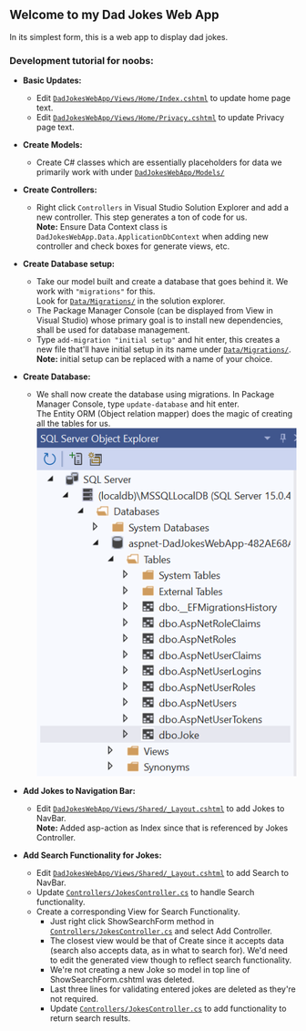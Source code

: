 ## Welcome to my Dad Jokes Web App

In its simplest form, this is a web app to display dad jokes.

### Development tutorial for noobs:

* **Basic Updates:**
  * Edit [`DadJokesWebApp/Views/Home/Index.cshtml`](Views/Home/Index.cshtml) to update home page text.
  * Edit [`DadJokesWebApp/Views/Home/Privacy.cshtml`](Views/Home/Privacy.cshtml) to update Privacy page text.

* **Create Models:**
  * Create C# classes which are essentially placeholders for data we primarily work with under [`DadJokesWebApp/Models/`](Models/)

* **Create Controllers:**
  * Right click `Controllers` in Visual Studio Solution Explorer and add a new controller. This step generates a ton of code for us.\
    **Note:** Ensure Data Context class is `DadJokesWebApp.Data.ApplicationDbContext` when adding new controller and check boxes for generate views, etc.

* **Create Database setup:**
  * Take our model built and create a database that goes behind it. We work with `"migrations"` for this.\
    Look for [`Data/Migrations/`](Data/Migrations/) in the solution explorer.
  * The Package Manager Console (can be displayed from View in Visual Studio) whose primary goal is to install new dependencies, shall be used for database management.
  * Type `add-migration "initial setup"` and hit enter, this creates a new file that'll have initial setup in its name under [`Data/Migrations/`](Data/Migrations/).\
    **Note:** initial setup can be replaced with a name of your choice.

* **Create Database:**
  * We shall now create the database using migrations. In Package Manager Console, type `update-database` and hit enter.\
    The Entity ORM (Object relation mapper) does the magic of creating all the tables for us.\
	![](resources/createDatabase.PNG)

* **Add Jokes to Navigation Bar:**
  * Edit [`DadJokesWebApp/Views/Shared/_Layout.cshtml`](Views/Shared/_Layout.cshtml) to add Jokes to NavBar.\
    **Note:** Added asp-action as Index since that is referenced by Jokes Controller.

* **Add Search Functionality for Jokes:**
  * Edit [`DadJokesWebApp/Views/Shared/_Layout.cshtml`](Views/Shared/_Layout.cshtml) to add Search to NavBar.
  * Update [`Controllers/JokesController.cs`](Controllers/JokesController.cs) to handle Search functionality.
  * Create a corresponding View for Search Functionality.
    * Just right click ShowSearchForm method in [`Controllers/JokesController.cs`](Controllers/JokesController.cs) and select Add Controller.
	* The closest view would be that of Create since it accepts data (search also accepts data, as in what to search for). We'd need to edit the generated view though to reflect search functionality.
	* We're not creating a new Joke so model in top line of ShowSearchForm.cshtml was deleted. 
	* Last three lines for validating entered jokes are deleted as they're not required.
	* Update [`Controllers/JokesController.cs`](Controllers/JokesController.cs) to add functionality to return search results.

	
	
  
